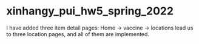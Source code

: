 # xinhangy_pui_hw5_spring_2022
I have added three item detail pages:
Home -> vaccine -> locations lead us to three location pages, and all of them are implemented.
